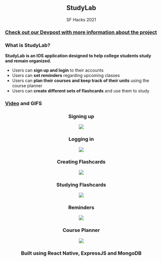 <h2 align="center">StudyLab</h2>

<p align="center">SF Hacks 2021</p>

### [Check out our Devpost with more information about the project](https://devpost.com/software/studylab)

### What is StudyLab?

**StudyLab is an IOS application designed to help college students study and remain organized.**

- Users can **sign up and login** to their accounts
- Users can **set reminders** regarding upcoming classes
- Users can **plan their courses and keep track of their units** using the course planner
- Users can **create different sets of flashcards** and use them to study

### [Video](https://youtu.be/afOXtdzvCwE) and GIFS

<div style={{padding: 7px;}}>
  <div style={{margin: 7px;}}>
    <h3 align="center">Signing up</h3>
    <p align="center">
      <img src="screenshots/signup.gif" />
    </p>
  </div>
  <div style={{margin: 7px;}}>
    <h3 align="center">Logging in</h3>
    <p align="center">
      <img src="screenshots/login.gif" />
    </p>
  </div>
  <div style={{margin: 7px;}}>
    <h3 align="center">Creating Flashcards</h3>
    <p align="center">
      <img src="screenshots/createfc.gif" />
    </p>
  </div>
  <div style={{margin: 7px;}}>
    <h3 align="center">Studying Flashcards</h3>
    <p align="center">
      <img src="screenshots/studyfc.gif" />
    </p>
  </div>
  <div style={{margin: 7px;}}>
    <h3 align="center">Reminders</h3>
    <p align="center">
      <img src="screenshots/reminder.gif" />
    </p>
  </div>
  <div style={{margin: 7px;}}>
    <h3 align="center">Course Planner</h3>
    <p align="center">
      <img src="screenshots/planner.gif" />
    </p>
  </div>
</div>

<h3 align="center">Built using React Native, ExpressJS and MongoDB<h3>
